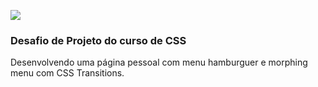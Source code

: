 ![](C:\workspace\Dio\desafio-github-primeiro-repositorio\menu-css-transitions\img\css.png)

### Desafio de Projeto do curso de CSS ###



Desenvolvendo uma página pessoal com menu hamburguer e morphing menu com CSS Transitions.